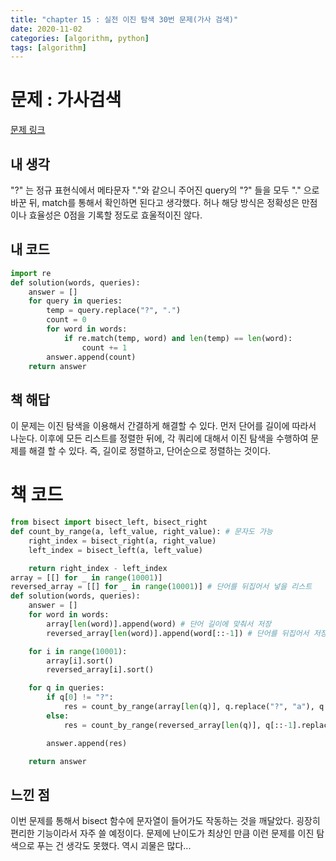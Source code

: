 ```yaml
---
title: "chapter 15 : 실전 이진 탐색 30번 문제(가사 검색)"
date: 2020-11-02
categories: [algorithm, python]
tags: [algorithm]
---
```

# 문제 : 가사검색
[문제 링크](https://programmers.co.kr/learn/courses/30/lessons/60060)
## 내 생각
"?" 는 정규 표현식에서 메타문자 "."와 같으니 주어진 query의 "?" 들을 모두 "." 으로 바꾼 뒤, match를 통해서 확인하면 된다고 생각했다. 허나 해당 방식은 정확성은 만점이나 효율성은 0점을 기록할 정도로 효울적이진 않다.

## 내 코드
```python
import re
def solution(words, queries):
    answer = []
    for query in queries:
        temp = query.replace("?", ".")
        count = 0
        for word in words:
            if re.match(temp, word) and len(temp) == len(word):
                count += 1
        answer.append(count)
    return answer
```
## 책 해답
이 문제는 이진 탐색을 이용해서 간결하게 해결할 수 있다. 먼저 단어를 길이에 따라서 나눈다. 이후에 모든 리스트를 정렬한 뒤에, 각 쿼리에 대해서 이진 탐색을 수행하여 문제를 해결 할 수 있다. 즉, 길이로 정렬하고, 단어순으로 정렬하는 것이다.

# 책 코드
```python
from bisect import bisect_left, bisect_right
def count_by_range(a, left_value, right_value): # 문자도 가능
    right_index = bisect_right(a, right_value)
    left_index = bisect_left(a, left_value)

    return right_index - left_index
array = [[] for _ in range(10001)]
reversed_array = [[] for _ in range(10001)] # 단어를 뒤집어서 넣을 리스트
def solution(words, queries):
    answer = []
    for word in words:
        array[len(word)].append(word) # 단어 길이에 맞춰서 저장
        reversed_array[len(word)].append(word[::-1]) # 단어를 뒤집어서 저장

    for i in range(10001):
        array[i].sort()
        reversed_array[i].sort()

    for q in queries:
        if q[0] != "?":
            res = count_by_range(array[len(q)], q.replace("?", "a"), q.replace("?", "z"))
        else:
            res = count_by_range(reversed_array[len(q)], q[::-1].replace("?", "a"), q[::-1].replace("?", "z"))

        answer.append(res)

    return answer
```
## 느낀 점
이번 문제를 통해서 bisect 함수에 문자열이 들어가도 작동하는 것을 깨달았다. 굉장히 편리한 기능이라서 자주 쓸 예정이다. 문제에 난이도가 최상인 만큼 이런 문제를 이진 탐색으로 푸는 건 생각도 못했다.
역시 괴물은 많다...
